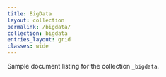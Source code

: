 ```yaml
---
title: BigData
layout: collection
permalink: /bigdata/
collection: bigdata
entries_layout: grid
classes: wide
---
```


Sample document listing for the collection `_bigdata`.

